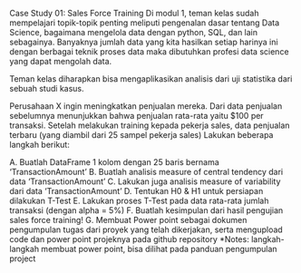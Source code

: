 Case Study 01: Sales Force Training
Di modul 1, teman kelas sudah mempelajari topik-topik penting meliputi pengenalan dasar tentang Data Science, bagaimana mengelola data dengan python, SQL, dan lain sebagainya. Banyaknya jumlah data yang kita hasilkan setiap harinya ini dengan berbagai teknik proses data maka dibutuhkan profesi data science yang dapat mengolah data. 

Teman kelas diharapkan bisa mengaplikasikan analisis dari uji statistika dari sebuah studi kasus.

Perusahaan X ingin meningkatkan penjualan mereka. Dari data penjualan sebelumnya menunjukkan bahwa penjualan rata-rata yaitu $100 per transaksi. Setelah melakukan training kepada pekerja sales, data penjualan terbaru (yang diambil dari 25 sampel pekerja sales) 
Lakukan beberapa langkah berikut:

A.  Buatlah DataFrame 1 kolom dengan 25 baris bernama ‘TransactionAmount’
B.  Buatlah analisis measure of central tendency dari data ‘TransactionAmount’
C.  Lakukan juga analisis measure of variability dari data ‘TransactionAmount’
D.  Tentukan H0 & H1 untuk persiapan dilakukan T-Test
E.  Lakukan proses T-Test pada data rata-rata jumlah transaksi (dengan alpha = 5%)
F.  Buatlah kesimpulan dari hasil pengujian sales force training!
G.  Membuat Power point sebagai dokumen pengumpulan tugas dari proyek yang telah dikerjakan, serta mengupload code dan power point projeknya pada github repository
    *Notes: langkah-langkah membuat power point, bisa dilihat pada panduan pengumpulan project
